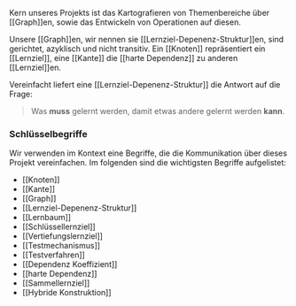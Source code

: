 Kern unseres Projekts ist das Kartografieren von Themenbereiche über [[Graph]]en, sowie das Entwickeln von Operationen
auf diesen.

Unsere [[Graph]]en, wir nennen sie [[Lernziel-Depenenz-Struktur]]en, sind gerichtet, azyklisch und nicht transitiv.
Ein [[Knoten]] repräsentiert ein [[Lernziel]], eine [[Kante]] die [[harte Dependenz]] zu anderen [[Lernziel]]en.

Vereinfacht liefert eine [[Lernziel-Depenenz-Struktur]] die Antwort auf die Frage:

> Was **muss** gelernt werden, damit etwas andere gelernt werden **kann**.

### Schlüsselbegriffe

Wir verwenden im Kontext eine Begriffe, die die Kommunikation über dieses Projekt vereinfachen.
Im folgenden sind die wichtigsten Begriffe aufgelistet:

- [[Knoten]]
- [[Kante]]
- [[Graph]]
- [[Lernziel-Depenenz-Struktur]]
- [[Lernbaum]]
- [[Schlüssellernziel]]
- [[Vertiefungslernziel]]
- [[Testmechanismus]]
- [[Testverfahren]]
- [[Dependenz Koeffizient]]
- [[harte Dependenz]]
- [[Sammellernziel]]
- [[Hybride Konstruktion]]
